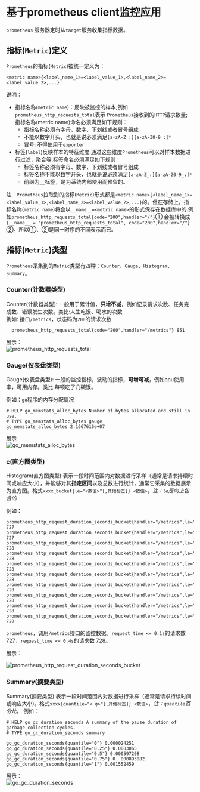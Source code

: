 # 基于prometheus client监控应用



`prometheus` 服务器定时从`target`服务收集指标数据。




## 指标(`Metric`)定义

`Prometheus`的指标(`Metric`)被统一定义为： 

```
<metric name>{<label_name_1>=<label_value_1>,<label_name_2>=<label_value_2>,...} 
```

说明：

- 指标名称(`metric name`)：反映被监控的样本,例如`prometheus_http_requests_total`表示 `Prometheus`接收到的`HTTP`请求数量; 指标名称(metric name)命名必须满足如下规则：
  - 指标名称必须有字母、数字、下划线或者冒号组成
  - 不能以数字开头，也就是说必须满足`[a-zA-Z_:][a-zA-Z0-9_:]*`
  - 冒号`:`不得使用于`exporter`
- 标签(`label`)反映样本的特征维度,通过这些维度`Prometheus`可以对样本数据进行过滤，聚合等.标签命名必须满足如下规则：
  - 标签名称必须有字母、数字、下划线或者冒号组成
  - 标签名称不能以数字开头，也就是说必须满足`[a-zA-Z_:][a-zA-Z0-9_:]*`
  - 前缀为`__`标签，是为系统内部使用而预留的。

注：`Prometheus`拉取到的指标(`Metric`)形式都是` <metric name>{<label_name_1>=<label_value_1>,<label_name_2>=<label_value_2>,...} `的。但在存储上，指标名称(`metric name`)将会以`__name__=<metric name>`的形式保存在数据库中的.例如`prometheus_http_requests_total{code="200",handler="/"}`① 会被转换成 `{__name__ = "prometheus_http_requests_total", code="200",handler="/"}`②。所以①、②是同一时序的不同表示而已。



## 指标(`Metric`)类型

`Prometheus`采集到的`Metric`类型有四种：`Counter`、`Gauge`、`Histogram`、`Summary`。  

### Counter(计数器类型)

Counter(计数器类型): 一般用于累计值，**只增不减**，例如记录请求次数、任务完成数、错误发生次数。类比:人生吃饭、喝水的次数  
例如: 接口`/metrics`，状态码为`200`的请求次数

```text
  prometheus_http_requests_total{code="200",handler="/metrics"} 851
```

展示：  
![prometheus_http_requests_total](/Users/tyltr/opencode/readcode/prometheus/src/prometheus_http_requests_total.png "prometheus_http_requests_total")


### Gauge(仪表盘类型)

Gauge(仪表盘类型): 一般的监控指标，波动的指标，**可增可减**，例如cpu使用率，可用内存。类比:每顿吃了几碗饭。 

例如：`go`程序的内存分配情况  

```
# HELP go_memstats_alloc_bytes Number of bytes allocated and still in use.
# TYPE go_memstats_alloc_bytes gauge
go_memstats_alloc_bytes 2.1667616e+07
```

展示  
 ![go_memstats_alloc_bytes](/Users/tyltr/opencode/readcode/prometheus/src/go_memstats_alloc_bytes.png "go_memstats_alloc_bytes")


### c(直方图类型) 

Histogram(直方图类型):表示一段时间范围内对数据进行采样（通常是请求持续时间或响应大小），并能够对其**指定区间**以及总数进行统计，通常它采集的数据展示为直方图。格式`xxxx_bucket{le="<数值>"[,其他标签]} <数值>`，*注：`le`是向上包含的*

例如：

```
prometheus_http_request_duration_seconds_bucket{handler="/metrics",le="0.1"} 727
prometheus_http_request_duration_seconds_bucket{handler="/metrics",le="0.2"} 727
prometheus_http_request_duration_seconds_bucket{handler="/metrics",le="0.4"} 728
prometheus_http_request_duration_seconds_bucket{handler="/metrics",le="1"} 728
prometheus_http_request_duration_seconds_bucket{handler="/metrics",le="3"} 728
prometheus_http_request_duration_seconds_bucket{handler="/metrics",le="8"} 728
prometheus_http_request_duration_seconds_bucket{handler="/metrics",le="20"} 728
prometheus_http_request_duration_seconds_bucket{handler="/metrics",le="60"} 728
prometheus_http_request_duration_seconds_bucket{handler="/metrics",le="120"} 728
prometheus_http_request_duration_seconds_bucket{handler="/metrics",le="+Inf"} 728
```

`prometheus`，调用`/metrics`接口的监控数据。`request_time <= 0.1s`的请求数 727，`request_time <= 0.4s`的请求数 728。  


展示：  

![prometheus_http_request_duration_seconds_bucket](/Users/tyltr/opencode/readcode/prometheus/src/prometheus_http_request_duration_seconds_bucket.png " prometheus_http_request_duration_seconds_bucket")

### Summary(摘要类型)

Summary(摘要类型):表示一段时间范围内对数据进行采样（通常是请求持续时间或响应大小)。格式`xxxx{quantile="< φ>"[,其他标签]} <数值>`，*注：`quantile`百分比*。
例如：

```
# HELP go_gc_duration_seconds A summary of the pause duration of garbage collection cycles.
# TYPE go_gc_duration_seconds summary

go_gc_duration_seconds{quantile="0"} 0.000024251
go_gc_duration_seconds{quantile="0.25"} 0.0003065
go_gc_duration_seconds{quantile="0.5"} 0.000597208
go_gc_duration_seconds{quantile="0.75"} 0. 000893082
go_gc_duration_seconds{quantile="1"} 0.001552459
```

展示：  
![go_gc_duration_seconds](/Users/tyltr/opencode/readcode/prometheus/src/go_gc_duration_seconds.png " go_gc_duration_seconds")



